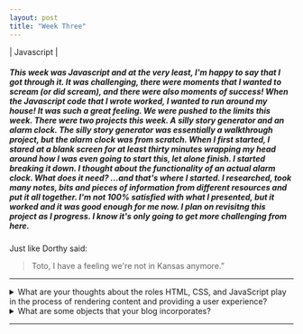```yaml
---
layout: post
title: "Week Three"
---
```


| Javascript |

##### This week was Javascript and at the very least, I'm happy to say that I got through it. It was challenging, there were moments that I wanted to scream (or did scream), and there were also moments of success! When the Javascript code that I wrote worked, I wanted to run around my house! It was such a great feeling. We were pushed to the limits this week. There were two projects this week. A silly story generator and an alarm clock. The silly story generator was essentially a walkthrough project, but the alarm clock was from scratch. When I first started, I stared at a blank screen for at least thirty minutes wrapping my head around how I was even going to start this, let alone finish. I started breaking it down. I thought about the functionality of an actual alarm clock. What does it need? ...and that's where I started. I researched, took many notes, bits and pieces of information from different resources and put it all together. I'm not 100% satisfied with what I presented, but it worked and it was good enough for me now. I plan on revisitng this project as I progress. I know it's only going to get more challenging from here.

Just like Dorthy said:

> Toto, I have a feeling we're
> not in Kansas anymore.”

<hr>

<details>

<summary>What are your thoughts about the roles HTML, CSS, and JavaScript play in the process of rendering content and providing a user experience?</summary>

<br />

I love the way everything works together to provide the user experience. HTML is the backbone, CSS is the look, and Javascript is the act! Learning Javascript at a base level was rewarding. Each has such an important role in the user experience.

</details>

<details>

<summary>What are some objects that your blog incorporates?</summary>

<br />

At the moment, all my blog incorporates is markdown. I'm excited to update it as we move forward!

</details>

<hr>
